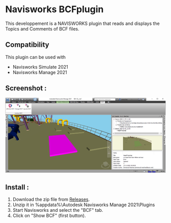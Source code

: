 # Navisworks BCFplugin
This developpement is a NAVISWORKS plugin that reads and displays the Topics and Comments of BCF files.
## Compatibility
This plugin can be used with 
- Navisworks Simulate 2021
- Navisworks Manage 2021
## Screenshot :
![Screenshot](https://github.com/emaschas/BCFplugin/blob/main/Screenshot.png)
## Install :
1. Download the zip file from [Releases](https://github.com/emaschas/BCFplugin/releases).
2. Unzip it in %appdata%\Autodesk Navisworks Manage 2021\Plugins
3. Start Navisworks and select the "BCF" tab.
4. Click on "Show BCF" (first button).
